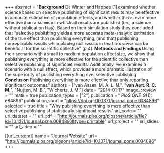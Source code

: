 +++
abstract = "**Background** De Winter and Happee [1] examined whether science based on selective publishing of significant results may be effective in accurate estimation of population effects, and whether this is even more effective than a science in which all results are published (i.e., a science without publication bias). Based on their simulation study they concluded that “selective publishing yields a more accurate meta-analytic estimation of the true effect than publishing everything, (and that) publishing nonreplicable results while placing null results in the file drawer can be beneficial for the scientific collective” (p.4). **Methods and Findings** Using their scenario with a small to medium population effect size, we show that publishing everything is more effective for the scientific collective than selective publishing of significant results. Additionally, we examined a scenario with a null effect, which provides a more dramatic illustration of the superiority of publishing everything over selective publishing. **Conclusion** Publishing everything is more effective than only reporting significant outcomes."
authors = ["van Assen, M. A. L. M.", "**van Aert, R. C. M.**", "Nuijten, M. B.", "Wicherts, J. M."]
date = "2014-01-17"
image_preview = ""
math = true
publication_types = ["2"]
publication = " *PloS ONE*, *9*(1): e84896"
publication_short = "https://doi.org/10.1371/journal.pone.0084896"
selected = true
title = "Why publishing everything is more effective than selective publishing of statistically significant results"
url_code = ""
url_dataset = ""
url_pdf = "http://journals.plos.org/plosone/article/file?id=10.1371/journal.pone.0084896&type=printable"
url_project = ""
url_slides = ""
url_video = ""

[[url_custom]]
name = "Journal Website"
url = "http://journals.plos.org/plosone/article?id=10.1371/journal.pone.0084896"
+++